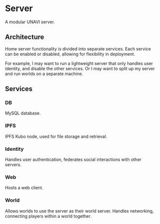 # Server

A modular UNAVI server.

## Architecture

Home server functionality is divided into separate services.
Each service can be enabled or disabled, allowing for flexibility in deployment.

For example, I may want to run a lightweight server that only handles user identity, and disable the other services.
Or I may want to split up my server and run worlds on a separate machine.

## Services

### DB

MySQL database.

### IPFS

IPFS Kubo node, used for file storage and retrieval.

### Identity

Handles user authentication, federates social interactions with other servers.

### Web

Hosts a web client.

### World

Allows worlds to use the server as their world server.
Handles networking, connecting players within a world together.
